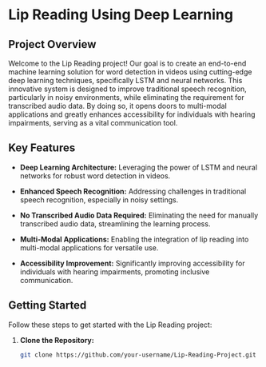 # Lip Reading Using Deep Learning

## Project Overview

Welcome to the Lip Reading project! Our goal is to create an end-to-end machine learning solution for word detection in videos using cutting-edge deep learning techniques, specifically LSTM and neural networks. This innovative system is designed to improve traditional speech recognition, particularly in noisy environments, while eliminating the requirement for transcribed audio data. By doing so, it opens doors to multi-modal applications and greatly enhances accessibility for individuals with hearing impairments, serving as a vital communication tool.

## Key Features

- **Deep Learning Architecture:** Leveraging the power of LSTM and neural networks for robust word detection in videos.
  
- **Enhanced Speech Recognition:** Addressing challenges in traditional speech recognition, especially in noisy settings.

- **No Transcribed Audio Data Required:** Eliminating the need for manually transcribed audio data, streamlining the learning process.

- **Multi-Modal Applications:** Enabling the integration of lip reading into multi-modal applications for versatile use.

- **Accessibility Improvement:** Significantly improving accessibility for individuals with hearing impairments, promoting inclusive communication.

## Getting Started

Follow these steps to get started with the Lip Reading project:

1. **Clone the Repository:**
   ```bash
   git clone https://github.com/your-username/Lip-Reading-Project.git

